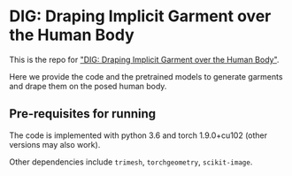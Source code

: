 # DIG: Draping Implicit Garment over the Human Body
This is the repo for ["DIG: Draping Implicit Garment over the Human Body"](https://arxiv.org/abs/2209.10845).

Here we provide the code and the pretrained models to generate garments and drape them on the posed human body.

## Pre-requisites for running
The code is implemented with python 3.6 and torch 1.9.0+cu102 (other versions may also work).

Other dependencies include `trimesh`, `torchgeometry`, `scikit-image`.
